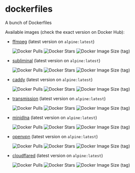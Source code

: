 # dockerfiles
A bunch of Dockerfiles

Available images (check the exact version on Docker Hub):

- [ffmpeg](https://hub.docker.com/r/maxcanna/ffmpeg) (latest version on `alpine:latest`)

    ![Docker Pulls](https://img.shields.io/docker/pulls/maxcanna/ffmpeg) ![Docker Stars](https://img.shields.io/docker/stars/maxcanna/ffmpeg) ![Docker Image Size (tag)](https://img.shields.io/docker/image-size/maxcanna/ffmpeg/latest)

- [subliminal](https://hub.docker.com/r/maxcanna/subliminal) (latest version on `alpine:latest`)

    ![Docker Pulls](https://img.shields.io/docker/pulls/maxcanna/subliminal) ![Docker Stars](https://img.shields.io/docker/stars/maxcanna/subliminal) ![Docker Image Size (tag)](https://img.shields.io/docker/image-size/maxcanna/subliminal/latest)

- [caddy](https://hub.docker.com/r/maxcanna/caddy) (latest version on `alpine:latest`)

    ![Docker Pulls](https://img.shields.io/docker/pulls/maxcanna/caddy) ![Docker Stars](https://img.shields.io/docker/stars/maxcanna/caddy) ![Docker Image Size (tag)](https://img.shields.io/docker/image-size/maxcanna/caddy/latest)

 - [transmission](https://hub.docker.com/r/maxcanna/transmission) (latest version on `alpine:latest`)

    ![Docker Pulls](https://img.shields.io/docker/pulls/maxcanna/transmission) ![Docker Stars](https://img.shields.io/docker/stars/maxcanna/transmission) ![Docker Image Size (tag)](https://img.shields.io/docker/image-size/maxcanna/transmission/latest)

 - [minidlna](https://hub.docker.com/r/maxcanna/minidlna) (latest version on `alpine:latest`)

    ![Docker Pulls](https://img.shields.io/docker/pulls/maxcanna/minidlna) ![Docker Stars](https://img.shields.io/docker/stars/maxcanna/minidlna) ![Docker Image Size (tag)](https://img.shields.io/docker/image-size/maxcanna/minidlna/latest)

- [openvpn](https://hub.docker.com/r/maxcanna/openvpn) (latest version on `alpine:latest`)

  ![Docker Pulls](https://img.shields.io/docker/pulls/maxcanna/openvpn) ![Docker Stars](https://img.shields.io/docker/stars/maxcanna/openvpn) ![Docker Image Size (tag)](https://img.shields.io/docker/image-size/maxcanna/openvpn/latest)

- [cloudflared](https://hub.docker.com/r/maxcanna/cloudflared) (latest version on `alpine:latest`)

  ![Docker Pulls](https://img.shields.io/docker/pulls/maxcanna/cloudflared) ![Docker Stars](https://img.shields.io/docker/stars/maxcanna/cloudflared) ![Docker Image Size (tag)](https://img.shields.io/docker/image-size/maxcanna/cloudflared/latest)
